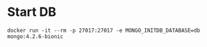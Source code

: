 # Start DB

```shell script
docker run -it --rm -p 27017:27017 -e MONGO_INITDB_DATABASE=db mongo:4.2.6-bionic
```